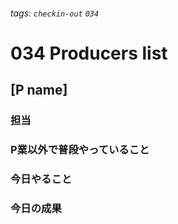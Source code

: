 ###### tags: `checkin-out` `034`

# 034 Producers list

## [P name]

### 担当

### P業以外で普段やっていること

### 今日やること

### 今日の成果
